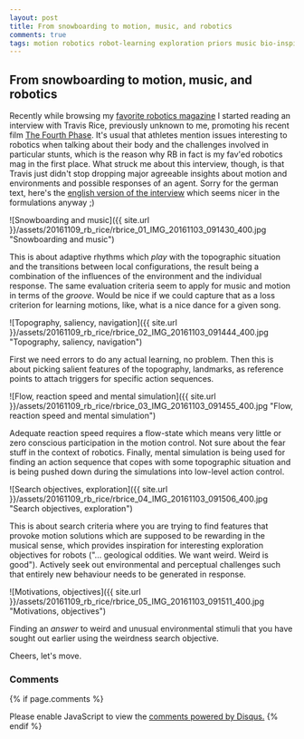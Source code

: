 ```yaml
---
layout: post
title: From snowboarding to motion, music, and robotics
comments: true
tags: motion robotics robot-learning exploration priors music bio-inspiration
---
```


## From snowboarding to motion, music, and robotics

Recently while browsing my [favorite robotics
magazine](https://www.redbulletin.com/at/de/the-red-bulletin-magazin)
I started reading an interview with Travis Rice, previously unknown to
me, promoting his recent film [The Fourth
Phase](http://www.thefourthphase.com/). It's usual that athletes
mention issues interesting to robotics when talking about their body
and the challenges involved in particular stunts, which is the reason
why RB in fact is my fav'ed robotics mag in the first place. What
struck me about this interview, though, is that Travis just didn't
stop dropping major agreeable insights about motion and environments
and possible responses of an agent. Sorry for the german text, here's
the [english version of the
interview](https://www.redbulletin.com/uk/en/sports/travis-rices-quest-for-the-ultimate-snowboard-adventure)
which seems nicer in the formulations anyway ;)

![Snowboarding and music]({{ site.url }}/assets/20161109_rb_rice/rbrice_01_IMG_20161103_091430_400.jpg "Snowboarding and music")

This is about adaptive rhythms which _play_ with the topographic
situation and the transitions between local configurations, the result
being a combination of the influences of the environment and the
individual response. The same evaluation criteria seem to apply for
music and motion in terms of the _groove_. Would be nice if we could
capture that as a loss criterion for learning motions, like, what is
a nice dance for a given song.

![Topography, saliency, navigation]({{ site.url }}/assets/20161109_rb_rice/rbrice_02_IMG_20161103_091444_400.jpg "Topography, saliency, navigation")

First we need errors to do any actual learning, no problem. Then this
is about picking salient features of the topography, landmarks, as
reference points to attach triggers for specific action sequences.

![Flow, reaction speed and mental simulation]({{ site.url }}/assets/20161109_rb_rice/rbrice_03_IMG_20161103_091455_400.jpg "Flow, reaction speed and mental simulation")

Adequate reaction speed requires a flow-state which means very little
or zero conscious participation in the motion control. Not sure about
the fear stuff in the context of robotics. Finally, mental simulation
is being used for finding an action sequence that copes with some
topographic situation and is being pushed down during the simulations
into low-level action control.

![Search objectives, exploration]({{ site.url }}/assets/20161109_rb_rice/rbrice_04_IMG_20161103_091506_400.jpg "Search objectives, exploration")

This is about search criteria where you are trying to find features
that provoke motion solutions which are supposed to be rewarding in
the musical sense, which provides inspiration for interesting
exploration objectives for robots ("... geological oddities. We want
weird. Weird is good"). Actively seek out environmental and perceptual
challenges such that entirely new behaviour needs to be generated in
response.

![Motivations, objectives]({{ site.url }}/assets/20161109_rb_rice/rbrice_05_IMG_20161103_091511_400.jpg "Motivations, objectives")

Finding an _answer_ to weird and unusual environmental stimuli that
you have sought out earlier using the weirdness search objective.

Cheers, let's move.

### Comments

{% if page.comments %}
<div id="disqus_thread"></div>
<script>

/**
*  RECOMMENDED CONFIGURATION VARIABLES: EDIT AND UNCOMMENT THE SECTION BELOW TO INSERT DYNAMIC VALUES FROM YOUR PLATFORM OR CMS.
*  LEARN WHY DEFINING THESE VARIABLES IS IMPORTANT: https://disqus.com/admin/universalcode/#configuration-variables*/
/*
var disqus_config = function () {
this.page.url = PAGE_URL;  // Replace PAGE_URL with your page's canonical URL variable
this.page.identifier = PAGE_IDENTIFIER; // Replace PAGE_IDENTIFIER with your page's unique identifier variable
};
*/
(function() { // DON'T EDIT BELOW THIS LINE
var d = document, s = d.createElement('script');
s.src = '//x75.disqus.com/embed.js';
s.setAttribute('data-timestamp', +new Date());
(d.head || d.body).appendChild(s);
})();
</script>
<noscript>Please enable JavaScript to view the <a href="https://disqus.com/?ref_noscript">comments powered by Disqus.</a></noscript>
{% endif %}
